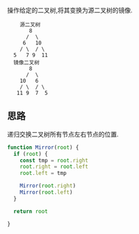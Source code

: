 操作给定的二叉树,将其变换为源二叉树的镜像. 

```
    源二叉树 
       8
      /  \
     6   10
    / \  / \
  5   7 9  11
  镜像二叉树
       8
      /  \
    10   6
    / \  / \
   11 9  7  5

```

## 思路

递归交换二叉树所有节点左右节点的位置. 

```js
function Mirror(root) {
  if (root) {
    const tmp = root.right
    root.right = root.left
    root.left = tmp

    Mirror(root.right)
    Mirror(root.left)
  }

  return root

}
```